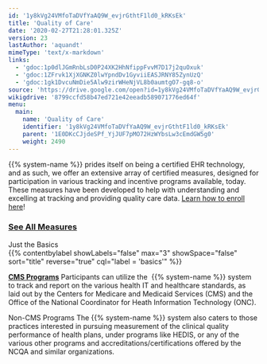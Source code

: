 ```yaml
---
id: '1y8kVg24VMfoTaDVfYaAQ9W_evjrGthtF1ld0_kRKsEk'
title: 'Quality of Care'
date: '2020-02-27T21:28:01.325Z'
version: 23
lastAuthor: 'aquandt'
mimeType: 'text/x-markdown'
links:
  - 'gdoc:1p0dlJGmRnbLsD0P24XK2HhNfippFvvM7D17j2quOxuk'
  - 'gdoc:1ZFrvk1XjXGNKZ0lwYpndDv1GyviiEASJRNY85ZynUzQ'
  - 'gdoc:1gk1DvcuNmDie5Alw9zirWHeNjVL8b0aumtgO7-gq8-o'
source: 'https://drive.google.com/open?id=1y8kVg24VMfoTaDVfYaAQ9W_evjrGthtF1ld0_kRKsEk'
wikigdrive: '8799ccfd58b47ed721e42eeadb589071776ed64f'
menu:
  main:
    name: 'Quality of Care'
    identifier: '1y8kVg24VMfoTaDVfYaAQ9W_evjrGthtF1ld0_kRKsEk'
    parent: '1E0DKcCJjdeSPf_YjJUF7pMO72HzWYbsLw3cEmdGW5g0'
    weight: 2490
---
```





{{% system-name %}} prides itself on being a certified EHR technology, and as such, we offer an extensive array of certified measures, designed for participation in various tracking and incentive programs available, today. These measures have been developed to help with understanding and excelling at tracking and providing quality care data. [Learn how to enroll here](gdoc:1p0dlJGmRnbLsD0P24XK2HhNfippFvvM7D17j2quOxuk)!
  
### [**See All Measures**](gdoc:1ZFrvk1XjXGNKZ0lwYpndDv1GyviiEASJRNY85ZynUzQ)  



Just the Basics  
{{% contentbylabel showLabels="false" max="3" showSpace="false" sort="title" reverse="true" cql="label = 'basics'" %}}










[**CMS Programs**](gdoc:1gk1DvcuNmDie5Alw9zirWHeNjVL8b0aumtgO7-gq8-o)
Participants can utilize the  {{% system-name %}} system to track and report on the various health IT and healthcare standards, as laid out by the Centers for Medicare and Medicaid Services (CMS) and the Office of the National Coordinator for Heath Information Technology (ONC).


Non-CMS Programs
The {{% system-name %}} system also caters to those practices interested in pursuing measurement of the clinical quality performance of health plans, under programs like HEDIS, or any of the various other programs and accreditations/certifications offered by the NCQA and similar organizations. 














